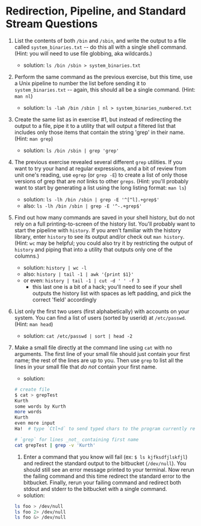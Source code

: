 # Redirection, Pipeline, and Standard Stream Questions

1. List the contents of both `/bin` and `/sbin`, and write the output to a file called `system_binaries.txt` -- do this all with a single shell command. (Hint: you will need to use file globbing, aka wildcards.)

    - solution: `ls /bin /sbin > system_binaries.txt`

1. Perform the same command as the previous exercise, but this time, use a Unix pipeline to number the list before sending it to `system_binaries.txt` -- again, this should all be a single command. (Hint: `man nl`)

    - solution: `ls -lah /bin /sbin | nl > system_binaries_numbered.txt`

1. Create the same list as in exercise #1, but instead of redirecting the output to a file, pipe it to a utility that will output a filtered list that includes only those items that contain the string 'grep' in their name. (Hint: `man grep`)

    - solution: `ls /bin /sbin | grep 'grep'`

1. The previous exercise revealed several different `grep` utilities. If you want to try your hand at regular expressions, and a bit of review from unit one's reading, use `egrep` (or `grep -E`) to create a list of only those versions of grep that are _not_ links to other `greps`. (Hint: you'll probably want to start by generating a list using the long listing format: `man ls`)

    - solution: `ls -lh /bin /sbin | grep -E '^[^l].+grep$'`
    - also: `ls -lh /bin /sbin | grep -E '^-.+grep$'`

1. Find out how many commands are saved in your shell history, but do not rely on a full printing-to-screen of the history list. You'll probably want to start the pipeline with `history`. If you aren't familiar with the history library, enter `history` to see its output and/or check out `man history`. (Hint: `wc` may be helpful; you could also try it by restricting the output of `history` and piping that into a utility that outputs only one of the columns.)

    - solution: `history | wc -l`
    - also: `history | tail -1 | awk '{print $1}'`
    - or even: `history | tail -1 | cut -d ' ' -f 3`
      - this last one is a bit of a hack; you'll need to see if your shell outputs the history list with spaces as left padding, and pick the correct 'field' accordingly

1. List only the first two users (first alphabetically) with accounts on your system. You can find a list of users (sorted by userid) at `/etc/passwd`. (Hint: `man head`)

    - solution: `cat /etc/passwd | sort | head -2`

1. Make a small file directly at the command line using `cat` with no arguments. The first line of your small file should just contain your first name; the rest of the lines are up to you. Then use `grep` to list all the lines in your small file that *do not* contain your first name.

    - solution:
    ```bash
    # create file
    $ cat > grepTest
    Kurth
    some words by Kurth
    more words
    Kurth
    even more input
    Ha!  # type `Ctl+d` to send typed chars to the program currently reading from the terminal

    # `grep` for lines _not_ containing first name
    cat grepTest | grep -v 'Kurth'
   ```

    1. Enter a command that you know will fail (ex: `$ ls kjfksdfjlskfjl`) and redirect the standard output to the bitbucket (`/dev/null`). You should still see an error message printed to your terminal. Now rerun the failing command and this time redirect the standard error to the bitbucket. Finally, rerun your failing command and redirect both stdout and stderr to the bitbucket with a single command.

    - solution:
    ```bash
    ls foo > /dev/null
    ls foo 2> /dev/null
    ls foo &> /dev/null
   ```
